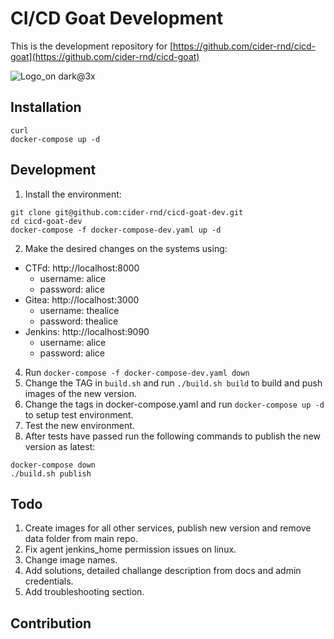 # CI/CD Goat Development
This is the development repository for [https://github.com/cider-rnd/cicd-goat](https://github.com/cider-rnd/cicd-goat)

![Logo_on dark@3x](https://user-images.githubusercontent.com/88270351/143437403-79b0ae54-a117-420d-b1a2-b285c0d8db59.png)

## Installation
```
curl
docker-compose up -d
```

## Development
1. Install the environment:
  ```
  git clone git@github.com:cider-rnd/cicd-goat-dev.git
  cd cicd-goat-dev
  docker-compose -f docker-compose-dev.yaml up -d
  ```
2. Make the desired changes on the systems using:
* CTFd: http://localhost:8000
  * username: alice
  * password: alice
* Gitea: http://localhost:3000
  * username: thealice
  * password: thealice
* Jenkins: http://localhost:9090
  * username: alice
  * password: alice
4. Run `docker-compose -f docker-compose-dev.yaml down`
5. Change the TAG in `build.sh` and run `./build.sh build` to build and push images of the new version.
6. Change the tags in docker-compose.yaml and run `docker-compose up -d` to setup test environment.
7. Test the new environment.
8. After tests have passed run the following commands to publish the new version as latest:
  ```
  docker-compose down
  ./build.sh publish
  ```

## Todo
1. Create images for all other services, publish new version and remove data folder from main repo.
2. Fix agent jenkins_home permission issues on linux.
3. Change image names.
4. Add solutions, detailed challange description from docs and admin credentials.
5. Add troubleshooting section.

## Contribution

